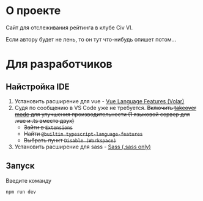 # О проекте

Сайт для отслеживания рейтинга в клубе Civ VI.

Если автору будет не лень, то он тут что-нибудь опишет потом...

# Для разработчиков

## Найстройка IDE
1. Установить расширениe для vue - [Vue Language Features (Volar)](https://marketplace.visualstudio.com/items?itemName=Vue.volar)
2. Судя по сообщению в VS Code уже не требуется. ~~Включить [takeover mode](https://vuejs.org/guide/typescript/overview.html#volar-takeover-mode) для улучшения производительности (1 языковой сервер для .vue и .ts вместо двух)~~
   - ~~Зайти в `Extensions`~~
   - ~~Найти `@builtin typescript-language-features`~~
   - ~~Выбрать пункт `Disable (Workspace)`~~
3. Установить расширение для sass - [Sass (.sass only)](https://marketplace.visualstudio.com/items?itemName=Syler.sass-indented)

## Запуск

Введите команду

```
npm run dev
```
